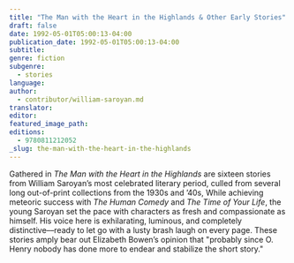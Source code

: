 ```yaml
---
title: "The Man with the Heart in the Highlands & Other Early Stories"
draft: false
date: 1992-05-01T05:00:13-04:00
publication_date: 1992-05-01T05:00:13-04:00
subtitle:
genre: fiction
subgenre:
  - stories
language:
author:
  - contributor/william-saroyan.md
translator:
editor:
featured_image_path:
editions:
  - 9780811212052
_slug: the-man-with-the-heart-in-the-highlands
---
```


Gathered in _The Man with the Heart in the Highlands_ are sixteen stories from William Saroyan’s most celebrated literary period, culled from several long out-of-print collections from the 1930s and ’40s, While achieving meteoric success with _The Human Comedy_ and _The Time of Your Life_, the young Saroyan set the pace with characters as fresh and compassionate as himself. His voice here is exhilarating, luminous, and completely distinctive––ready to let go with a lusty brash laugh on every page. These stories amply bear out Elizabeth Bowen’s opinion that "probably since O. Henry nobody has done more to endear and stabilize the short story."

